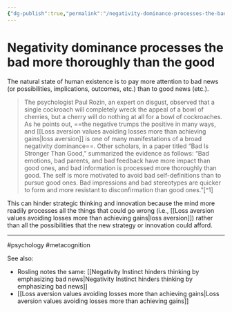 ```yaml
---
{"dg-publish":true,"permalink":"/negativity-dominance-processes-the-bad-more-thoroughly-than-the-good/"}
---
```


# Negativity dominance processes the bad more thoroughly than the good

The natural state of human existence is to pay more attention to bad news (or possibilities, implications, outcomes, etc.) than to good news (etc.).

> The psychologist Paul Rozin, an expert on disgust, observed that a single cockroach will completely wreck the appeal of a bowl of cherries, but a cherry will do nothing at all for a bowl of cockroaches. As he points out, ==the negative trumps the positive in many ways, and [[Loss aversion values avoiding losses more than achieving gains\|loss aversion]] is one of many manifestations of a broad negativity dominance==. Other scholars, in a paper titled “Bad Is Stronger Than Good,” summarized the evidence as follows: “Bad emotions, bad parents, and bad feedback have more impact than good ones, and bad information is processed more thoroughly than good. The self is more motivated to avoid bad self-definitions than to pursue good ones. Bad impressions and bad stereotypes are quicker to form and more resistant to disconfirmation than good ones.”[^1]

This can hinder strategic thinking and innovation because the mind more readily processes all the things that could go wrong (i.e., [[Loss aversion values avoiding losses more than achieving gains\|loss aversion]]) rather than all the possibilities that the new strategy or innovation could afford.

---
#psychology #metacognition 

See also:
- Rosling notes the same: [[Negativity Instinct hinders thinking by emphasizing bad news\|Negativity Instinct hinders thinking by emphasizing bad news]]
- [[Loss aversion values avoiding losses more than achieving gains\|Loss aversion values avoiding losses more than achieving gains]]